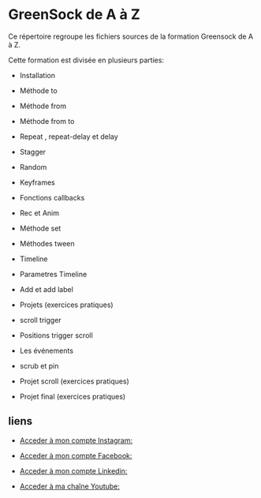 # __GreenSock de A à Z__

Ce répertoire regroupe les fichiers sources de la formation Greensock de A à Z.

Cette formation est divisée en plusieurs parties:

* Installation

* Méthode to

* Méthode from

* Méthode from to

* Repeat , repeat-delay et delay

* Stagger

* Random

* Keyframes

* Fonctions callbacks

* Rec et Anim

* Méthode set

* Méthodes tween

* Timeline

* Parametres Timeline

* Add et add label

* Projets (exercices pratiques)

* scroll trigger

* Positions trigger scroll

* Les événements

* scrub et pin

* Projet scroll (exercices pratiques)

* Projet final (exercices pratiques)



## __liens__

* [Acceder à mon compte Instagram:](https://www.instagram.com/laminutedecode)

* [Acceder à mon compte Facebook:](https://www.facebook.com/jonathan.benitez.nelya)

* [Acceder à mon compte Linkedin:](https://www.linkedin.com/in/jbtzdesigner/?originalSubdomain=fr)

* [Acceder à ma chaîne Youtube:](https://www.youtube.com/channel/UCR9yKZuUdmEsC8jt8SFi1LA)
